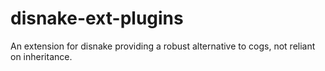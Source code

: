 # disnake-ext-plugins

An extension for disnake providing a robust alternative to cogs, not reliant on inheritance.
